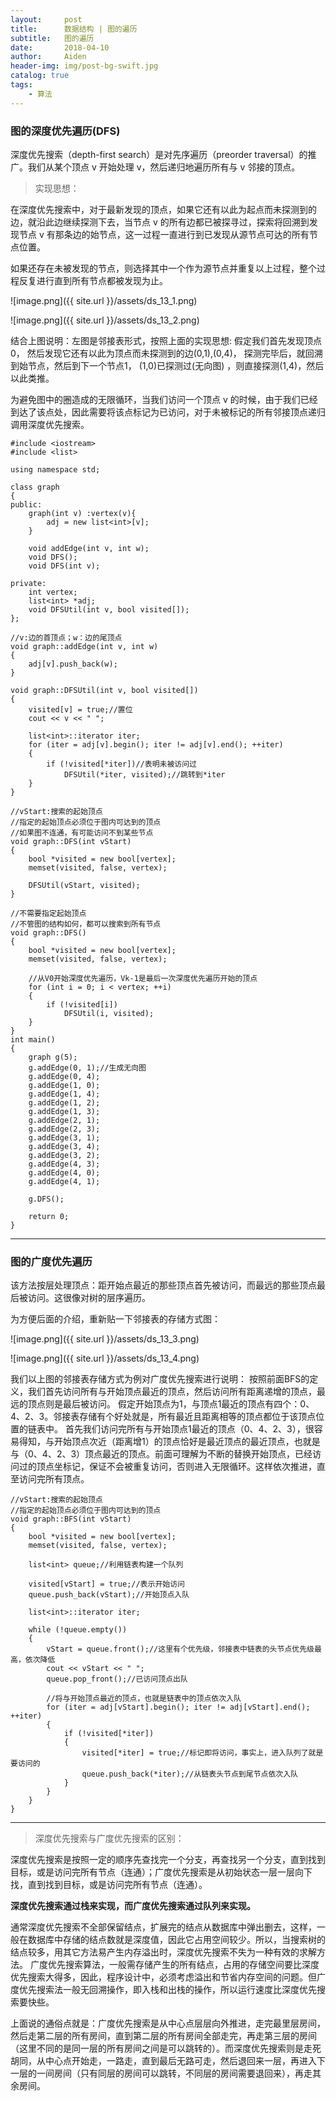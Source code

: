 ```yaml
---
layout:     post
title:      数据结构 | 图的遍历
subtitle:   图的遍历
date:       2018-04-10
author:     Aiden
header-img: img/post-bg-swift.jpg
catalog: true 			
tags:								
    - 算法
---
```


### 图的深度优先遍历(DFS)

深度优先搜索（depth-first search）是对先序遍历（preorder traversal）的推广。我们从某个顶点 v 开始处理 v，然后递归地遍历所有与 v 邻接的顶点。

> 实现思想：

在深度优先搜索中，对于最新发现的顶点，如果它还有以此为起点而未探测到的边，就沿此边继续探测下去，当节点 v 的所有边都已被探寻过，探索将回溯到发现节点 v 有那条边的始节点，这一过程一直进行到已发现从源节点可达的所有节点位置。

如果还存在未被发现的节点，则选择其中一个作为源节点并重复以上过程，整个过程反复进行直到所有节点都被发现为止。

![image.png]({{ site.url }}/assets/ds_13_1.png)

![image.png]({{ site.url }}/assets/ds_13_2.png)

结合上图说明：左图是邻接表形式，按照上面的实现思想:
假定我们首先发现顶点0，
然后发现它还有以此为顶点而未探测到的边(0,1),(0,4)，
探测完毕后，就回溯到始节点，然后到下一个节点1，
(1,0)已探测过(无向图) ，则直接探测(1,4)，然后以此类推。                                    

为避免图中的圈造成的无限循环，当我们访问一个顶点 v 的时候，由于我们已经到达了该点处，因此需要将该点标记为已访问，对于未被标记的所有邻接顶点递归调用深度优先搜索。

```
#include <iostream>
#include <list>

using namespace std;

class graph
{
public:
	graph(int v) :vertex(v){
		adj = new list<int>[v];
	}

	void addEdge(int v, int w);
	void DFS();
	void DFS(int v);

private:
	int vertex;
	list<int> *adj;
	void DFSUtil(int v, bool visited[]);
};

//v:边的首顶点；w：边的尾顶点
void graph::addEdge(int v, int w)
{
	adj[v].push_back(w);
}

void graph::DFSUtil(int v, bool visited[])
{
	visited[v] = true;//置位
	cout << v << " ";

	list<int>::iterator iter;
	for (iter = adj[v].begin(); iter != adj[v].end(); ++iter)
	{
		if (!visited[*iter])//表明未被访问过
			DFSUtil(*iter, visited);//跳转到*iter
	}
}

//vStart:搜索的起始顶点
//指定的起始顶点必须位于图内可达到的顶点
//如果图不连通，有可能访问不到某些节点
void graph::DFS(int vStart)
{
	bool *visited = new bool[vertex];
	memset(visited, false, vertex);

	DFSUtil(vStart, visited);
}

//不需要指定起始顶点
//不管图的结构如何，都可以搜索到所有节点
void graph::DFS()
{
	bool *visited = new bool[vertex];
	memset(visited, false, vertex);

	//从V0开始深度优先遍历，Vk-1是最后一次深度优先遍历开始的顶点
	for (int i = 0; i < vertex; ++i)
	{
		if (!visited[i])
			DFSUtil(i, visited);
	}
}
int main()
{
	graph g(5);
	g.addEdge(0, 1);//生成无向图
	g.addEdge(0, 4);
	g.addEdge(1, 0);
	g.addEdge(1, 4);
	g.addEdge(1, 2);
	g.addEdge(1, 3);
	g.addEdge(2, 1);
	g.addEdge(2, 3);
	g.addEdge(3, 1);
	g.addEdge(3, 4);
	g.addEdge(3, 2);
	g.addEdge(4, 3);
	g.addEdge(4, 0);
	g.addEdge(4, 1);

	g.DFS();

	return 0;
}
```

---

### 图的广度优先遍历

该方法按层处理顶点：距开始点最近的那些顶点首先被访问，而最远的那些顶点最后被访问。这很像对树的层序遍历。

为方便后面的介绍，重新贴一下邻接表的存储方式图：

![image.png]({{ site.url }}/assets/ds_13_3.png)

![image.png]({{ site.url }}/assets/ds_13_4.png)


我们以上图的邻接表存储方式为例对广度优先搜索进行说明：
按照前面BFS的定义，我们首先访问所有与开始顶点最近的顶点，然后访问所有距离递增的顶点，最远的顶点则是最后被访问。
假定开始顶点为1，与顶点1最近的顶点有四个：0、4、2、3。邻接表存储有个好处就是，所有最近且距离相等的顶点都位于该顶点位置的链表中。
首先我们访问完所有与开始顶点1最近的顶点（0、4、2、3），很容易得知，与开始顶点次近（距离增1）的顶点恰好是最近顶点的最近顶点，也就是与（0、4、2、3）顶点最近的顶点。前面可理解为不断的替换开始顶点，已经访问过的顶点坐标记，保证不会被重复访问，否则进入无限循环。这样依次推进，直至访问完所有顶点。

```
//vStart:搜索的起始顶点  
//指定的起始顶点必须位于图内可达到的顶点  
void graph::BFS(int vStart)  
{  
    bool *visited = new bool[vertex];  
    memset(visited, false, vertex);  

    list<int> queue;//利用链表构建一个队列  

    visited[vStart] = true;//表示开始访问  
    queue.push_back(vStart);//开始顶点入队  

    list<int>::iterator iter;  

    while (!queue.empty())  
    {  
        vStart = queue.front();//这里有个优先级，邻接表中链表的头节点优先级最高，依次降低  
        cout << vStart << " ";  
        queue.pop_front();//已访问顶点出队  

        //将与开始顶点最近的顶点，也就是链表中的顶点依次入队  
        for (iter = adj[vStart].begin(); iter != adj[vStart].end(); ++iter)  
        {  
            if (!visited[*iter])  
            {  
                visited[*iter] = true;//标记即将访问，事实上，进入队列了就是要访问的  
                queue.push_back(*iter);//从链表头节点到尾节点依次入队  
            }  
        }  
    }  
}  
```

---

> 深度优先搜索与广度优先搜索的区别：

深度优先搜索是按照一定的顺序先查找完一个分支，再查找另一个分支，直到找到目标，或是访问完所有节点（连通）；广度优先搜索是从初始状态一层一层向下找，直到找到目标，或是访问完所有节点（连通）。

**深度优先搜索通过栈来实现，而广度优先搜索通过队列来实现。**


通常深度优先搜索不全部保留结点，扩展完的结点从数据库中弹出删去，这样，一般在数据库中存储的结点数就是深度值，因此它占用空间较少。所以，当搜索树的结点较多，用其它方法易产生内存溢出时，深度优先搜索不失为一种有效的求解方法。
广度优先搜索算法，一般需存储产生的所有结点，占用的存储空间要比深度优先搜索大得多，因此，程序设计中，必须考虑溢出和节省内存空间的问题。但广度优先搜索法一般无回溯操作，即入栈和出栈的操作，所以运行速度比深度优先搜索要快些。


上面说的通俗点就是：广度优先搜索是从中心点层层向外推进，走完最里层房间，然后走第二层的所有房间，直到第二层的所有房间全部走完，再走第三层的房间（这里不同的是同一层的所有房间之间是可以跳转的）。而深度优先搜索则是走死胡同，从中心点开始走，一路走，直到最后无路可走，然后退回来一层，再进入下一层的一间房间（只有同层的房间可以跳转，不同层的房间需要退回来），再走其余房间。
